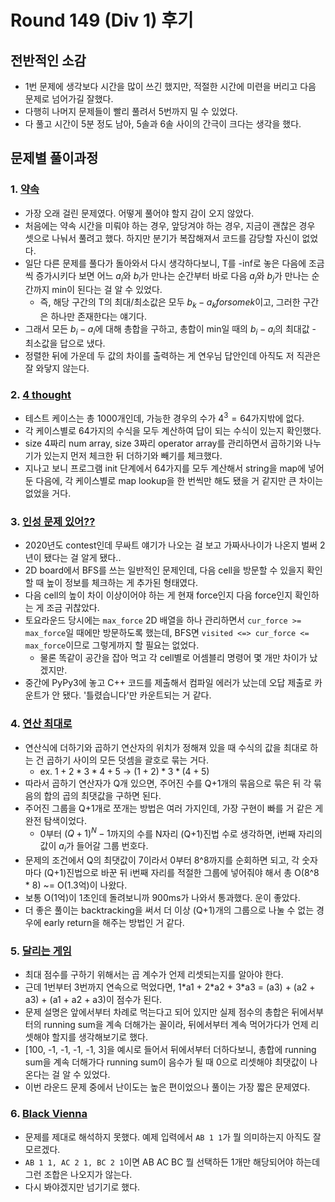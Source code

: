 # Round 149 (Div 1) 후기

## 전반적인 소감

- 1번 문제에 생각보다 시간을 많이 쓰긴 했지만, 적절한 시간에 미련을 버리고 다음 문제로 넘어가길 잘했다.
- 다행히 나머지 문제들이 빨리 풀려서 5번까지 밀 수 있었다.
- 다 풀고 시간이 5분 정도 남아, 5솔과 6솔 사이의 간극이 크다는 생각을 했다.

## 문제별 풀이과정

### 1. [약속](https://www.acmicpc.net/problem/1183)

- 가장 오래 걸린 문제였다. 어떻게 풀어야 할지 감이 오지 않았다.
- 처음에는 약속 시간을 미뤄야 하는 경우, 앞당겨야 하는 경우, 지금이 괜찮은 경우 셋으로 나눠서 풀려고 했다. 하지만 분기가 복잡해져서 코드를 감당할 자신이 없었다.
- 일단 다른 문제를 풀다가 돌아와서 다시 생각하다보니, T를 -inf로 놓은 다음에 조금씩 증가시키다 보면 어느 $a_i$와 $b_i$가 만나는 순간부터 바로 다음 $a_j$와 $b_j$가 만나는 순간까지 min이 된다는 걸 알 수 있었다.
  - 즉, 해당 구간의 T의 최대/최소값은 모두 $b_k - a_k for some k$이고, 그러한 구간은 하나만 존재한다는 얘기다.
- 그래서 모든 $b_i - a_i$에 대해 총합을 구하고, 총합이 min일 때의 $b_i - a_i$의 최대값 - 최소값을 답으로 냈다.
- 정렬한 뒤에 가운데 두 값의 차이를 출력하는 게 연우님 답안인데 아직도 저 직관은 잘 와닿지 않는다.

### 2. [4 thought](https://www.acmicpc.net/problem/10487)

- 테스트 케이스는 총 1000개인데, 가능한 경우의 수가 $4^3 = 64$가지밖에 없다.
- 각 케이스별로 64가지의 수식을 모두 계산하여 답이 되는 수식이 있는지 확인했다.
- size 4짜리 num array, size 3짜리 operator array를 관리하면서 곱하기와 나누기가 있는지 먼저 체크한 뒤 더하기와 빼기를 체크했다.
- 지나고 보니 프로그램 init 단계에서 64가지를 모두 계산해서 string을 map에 넣어둔 다음에, 각 케이스별로 map lookup을 한 번씩만 해도 됐을 거 같지만 큰 차이는 없었을 거다.

### 3. [인성 문제 있어??](https://www.acmicpc.net/problem/19952)

- 2020년도 contest인데 무싸트 얘기가 나오는 걸 보고 가짜사나이가 나온지 벌써 2년이 됐다는 걸 알게 됐다..
- 2D board에서 BFS를 쓰는 일반적인 문제인데, 다음 cell을 방문할 수 있을지 확인할 때 높이 정보를 체크하는 게 추가된 형태였다.
- 다음 cell의 높이 차이 이상이어야 하는 게 현재 force인지 다음 force인지 확인하는 게 조금 귀찮았다.
- 토요라운드 당시에는 `max_force` 2D 배열을 하나 관리하면서 `cur_force >= max_force`일 때에만 방문하도록 했는데, BFS면 `visited <=> cur_force <= max_force`이므로 그렇게까지 할 필요는 없었다.
  - 물론 똑같이 공간을 잡아 먹고 각 cell별로 어셈블리 명령어 몇 개만 차이가 났겠지만.
- 중간에 PyPy3에 놓고 C++ 코드를 제출해서 컴파일 에러가 났는데 오답 제출로 카운트가 안 됐다. '틀렸습니다'만 카운트되는 거 같다.

### 4. [연산 최대로](https://www.acmicpc.net/problem/21943)

- 연산식에 더하기와 곱하기 연산자의 위치가 정해져 있을 때 수식의 값을 최대로 하는 건 곱하기 사이의 모든 덧셈을 괄호로 묶는 거다.
  - ex. $1+2*3*4+5$ -> $(1+2)*3*(4+5)$
- 따라서 곱하기 연산자가 Q개 있으면, 주어진 수를 Q+1개의 묶음으로 묶은 뒤 각 묶음의 합의 곱의 최댓값을 구하면 된다.
- 주어진 그룹을 Q+1개로 쪼개는 방법은 여러 가지인데, 가장 구현이 빠를 거 같은 게 완전 탐색이었다.
  - 0부터 $(Q+1)^N - 1$까지의 수를 N자리 (Q+1)진법 수로 생각하면, i번째 자리의 값이 $a_i$가 들어갈 그룹 번호다.
- 문제의 조건에서 Q의 최댓값이 7이라서 0부터 8^8까지를 순회하면 되고, 각 숫자마다 (Q+1)진법으로 바꾼 뒤 i번째 자리를 적절한 그룹에 넣어줘야 해서 총 O(8^8 * 8) ~= O(1.3억)이 나왔다.
- 보통 O(1억)이 1초인데 돌려보니까 900ms가 나와서 통과했다. 운이 좋았다.
- 더 좋은 풀이는 backtracking을 써서 더 이상 (Q+1)개의 그룹으로 나눌 수 없는 경우에 early return을 해주는 방법인 거 같다.

### 5. [달리는 게임](https://www.acmicpc.net/problem/11388)

- 최대 점수를 구하기 위해서는 곱 계수가 언제 리셋되는지를 알아야 한다.
- 근데 1번부터 3번까지 연속으로 먹었다면, 1\*a1 + 2\*a2 + 3\*a3 = (a3) + (a2 + a3) + (a1 + a2 + a3)이 점수가 된다.
- 문제 설명은 앞에서부터 차례로 먹는다고 되어 있지만 실제 점수의 총합은 뒤에서부터의 running sum을 계속 더해가는 꼴이라, 뒤에서부터 계속 먹어가다가 언제 리셋해야 할지를 생각해보기로 했다.
- \[100, -1, -1, -1, -1, 3\]을 예시로 들어서 뒤에서부터 더하다보니, 총합에 running sum을 계속 더해가다 running sum이 음수가 될 때 0으로 리셋해야 최댓값이 나온다는 걸 알 수 있었다.
- 이번 라운드 문제 중에서 난이도는 높은 편이었으나 풀이는 가장 짧은 문제였다.

### 6. [Black Vienna](https://www.acmicpc.net/problem/11678)

- 문제를 제대로 해석하지 못했다. 예제 입력에서 `AB 1 1`가 뭘 의미하는지 아직도 잘 모르겠다.
- `AB 1 1, AC 2 1, BC 2 1`이면 AB AC BC 뭘 선택하든 1개만 해당되어야 하는데 그런 조합은 나오지가 않는다.
- 다시 봐야겠지만 넘기기로 했다.

